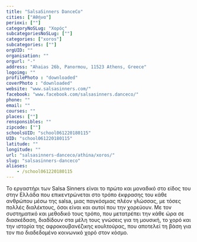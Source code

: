 ```yaml
---
title: "SalsaSinners DanceCo"
cities: ["Αθήνα"]
perioxi: [""]
categoryNoSLug: "Χορός"
subcategoriesNoSLug: [""]
categories: ["xoros"]
subcategories: [""]
orgUID: ""
organisation: ""
orgurl: "-"
address: "Ahaias 26b, Panormou, 11523 Athens, Greece"
logoimg: ""
profilePhoto : "downloaded"
coverPhoto : "downloaded"
website: "www.salsasinners.com/"
facebook: "www.facebook.com/salsasinners.danceco/"
phone: ""
email: ""
courses: ""
places: [""]
rensponsibles: ""
zipcode: [""]
schoolsUID: "school061220180115"
UID: "school061220180115"
latitude: ""
longitude: ""
url: "salsasinners-danceco/athina/xoros/"
slug: "salsasinners-danceco"
aliases:
    - /school061220180115
---
```





Το εργαστήρι των Salsa Sinners είναι το πρώτο και μοναδικό στο είδος του στην Ελλάδα που επικεντρώνεται στο τρόπο έκφρασης του κάθε ανθρώπου μέσω της salsa, μιας παγκόσμιας πλέον γλώσσας, με τόσες πολλές διαλέκτους, όσοι είναι και αυτοί που την χορεύουν. Με τον συστηματικό και μεθοδικό τους τρόπο, που μετατρέπει την κάθε ώρα σε διασκέδαση, διαδίδουν στα μέλη τους γνώσεις για τη μουσική, το χορό και την ιστορία της αφροκουβανέζικης κουλτούρας, που αποτελεί τη βάση για τον πιο διαδεδομένο κοινωνικό χορό στον κόσμο.